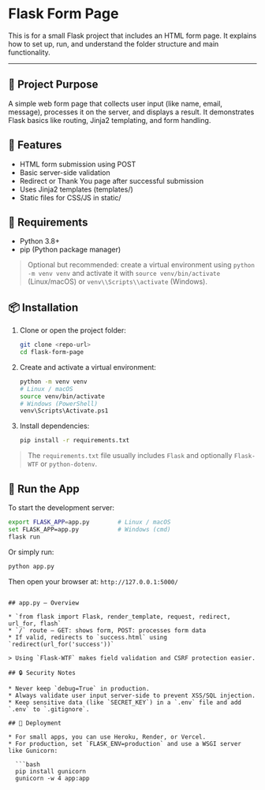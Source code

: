 # Flask Form Page 

This  is for a small Flask project that includes an HTML form page. It explains how to set up, run, and understand the folder structure and main functionality.

---

## 📌 Project Purpose

A simple web form page that collects user input (like name, email, message), processes it on the server, and displays a result. It demonstrates Flask basics like routing, Jinja2 templating, and form handling.

## 🔧 Features

* HTML form submission using POST
* Basic server-side validation
* Redirect or Thank You page after successful submission
* Uses Jinja2 templates (templates/)
* Static files for CSS/JS in static/

## 🧰 Requirements

* Python 3.8+
* pip (Python package manager)

> Optional but recommended: create a virtual environment using `python -m venv venv` and activate it with `source venv/bin/activate` (Linux/macOS) or `venv\\Scripts\\activate` (Windows).

## 📦 Installation

1. Clone or open the project folder:

   ```bash
   git clone <repo-url>
   cd flask-form-page
   ```
2. Create and activate a virtual environment:

   ```bash
   python -m venv venv
   # Linux / macOS
   source venv/bin/activate
   # Windows (PowerShell)
   venv\Scripts\Activate.ps1
   ```
3. Install dependencies:

   ```bash
   pip install -r requirements.txt
   ```

> The `requirements.txt` file usually includes `Flask` and optionally `Flask-WTF` or `python-dotenv`.

## 🏁 Run the App

To start the development server:

```bash
export FLASK_APP=app.py        # Linux / macOS
set FLASK_APP=app.py           # Windows (cmd)
flask run
```

Or simply run:

```bash
python app.py
```

Then open your browser at: `http://127.0.0.1:5000/`


```

## app.py — Overview

* `from flask import Flask, render_template, request, redirect, url_for, flash`
* `/` route — GET: shows form, POST: processes form data
* If valid, redirects to `success.html` using `redirect(url_for('success'))`

> Using `Flask-WTF` makes field validation and CSRF protection easier.

## 🔒 Security Notes

* Never keep `debug=True` in production.
* Always validate user input server-side to prevent XSS/SQL injection.
* Keep sensitive data (like `SECRET_KEY`) in a `.env` file and add `.env` to `.gitignore`.

## 🚀 Deployment

* For small apps, you can use Heroku, Render, or Vercel.
* For production, set `FLASK_ENV=production` and use a WSGI server like Gunicorn:

  ```bash
  pip install gunicorn
  gunicorn -w 4 app:app
  ```

